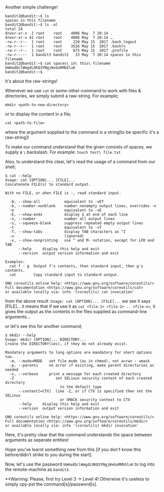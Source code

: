 Another simple challenge!

```
bandit2@bandit:~$ ls
spaces in this filename
bandit2@bandit:~$ ls -al
total 24
drwxr-xr-x  2 root    root    4096 May  7 20:14 .
drwxr-xr-x 41 root    root    4096 May  7 20:14 ..
-rw-r--r--  1 root    root     220 May 15  2017 .bash_logout
-rw-r--r--  1 root    root    3526 May 15  2017 .bashrc
-rw-r--r--  1 root    root     675 May 15  2017 .profile
-rw-r-----  1 bandit3 bandit2   33 May  7 20:14 spaces in this filename
bandit2@bandit:~$ cat spaces\ in\ this\ filename 
UmHadQclWmgdLOKQ3YNgjWxGoRMb5luK
bandit2@bandit:~$ 
```

It's about the raw-strings!

Whenever we use `cat` or some-other-command to work with files & directories,
we simply submit a raw-string. For example;

```
mkdir <path-to-new-directory>
```

or to display the content in a file;
```
cat <path-to-file>
```
where the argument supplied to the command is a string[to be specific it's a raw-string]!

To make our command understand that the given <filename> consists of spaces, we supply a `\` backslash.
For example: `touch test\ file.txt`

Also, to understand this clear, let's read the usage of a command from our shell;
```
$ cat --help
Usage: cat [OPTION]... [FILE]...
Concatenate FILE(s) to standard output.

With no FILE, or when FILE is -, read standard input.

  -A, --show-all           equivalent to -vET
  -b, --number-nonblank    number nonempty output lines, overrides -n
  -e                       equivalent to -vE
  -E, --show-ends          display $ at end of each line
  -n, --number             number all output lines
  -s, --squeeze-blank      suppress repeated empty output lines
  -t                       equivalent to -vT
  -T, --show-tabs          display TAB characters as ^I
  -u                       (ignored)
  -v, --show-nonprinting   use ^ and M- notation, except for LFD and TAB
      --help     display this help and exit
      --version  output version information and exit

Examples:
  cat f - g  Output f's contents, then standard input, then g's contents.
  cat        Copy standard input to standard output.

GNU coreutils online help: <https://www.gnu.org/software/coreutils/>
Full documentation <https://www.gnu.org/software/coreutils/cat>
or available locally via: info '(coreutils) cat invocation'
```
from the above result :`Usage: cat [OPTION]... [FILE]...` we see it says [FILE]...
it means that if we use it as `cat <file-1> <file-2> .. <file-n>`, it gives the output as the contents in the files
supplied as command-line arguments...

or let's see this for another command;
```
$ mkdir --help
Usage: mkdir [OPTION]... DIRECTORY...
Create the DIRECTORY(ies), if they do not already exist.

Mandatory arguments to long options are mandatory for short options too.
  -m, --mode=MODE   set file mode (as in chmod), not a=rwx - umask
  -p, --parents     no error if existing, make parent directories as needed
  -v, --verbose     print a message for each created directory
  -Z                   set SELinux security context of each created directory
                         to the default type
      --context[=CTX]  like -Z, or if CTX is specified then set the SELinux
                         or SMACK security context to CTX
      --help     display this help and exit
      --version  output version information and exit

GNU coreutils online help: <https://www.gnu.org/software/coreutils/>
Full documentation <https://www.gnu.org/software/coreutils/mkdir>
or available locally via: info '(coreutils) mkdir invocation'
```
Here, it's pretty clear that the command understands the space between arguments as seperate entities!

Hope you've learnt something new from this [if you don't know this before/didn't strike to you during the start].

Now, let's use the password `UmHadQclWmgdLOKQ3YNgjWxGoRMb5luK` to log into the remote-machine as `bandit3`.

**Warning: Please, first try Level 3 -> Level 4! Otherwise it's useless to simply cpy-pst the command[s]/password[s].
